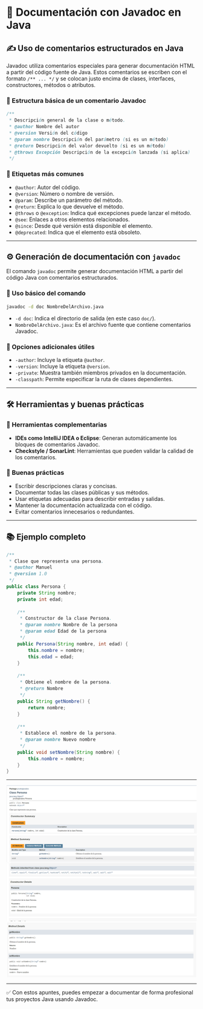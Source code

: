 
# 📄 Documentación con Javadoc en Java

## ✍️ Uso de comentarios estructurados en Java

Javadoc utiliza comentarios especiales para generar documentación HTML a partir del código fuente de Java. Estos comentarios se escriben con el formato `/** ... */` y se colocan justo encima de clases, interfaces, constructores, métodos o atributos.

### 🔹 Estructura básica de un comentario Javadoc

```java
/**
 * Descripción general de la clase o método.
 * @author Nombre del autor
 * @version Versión del código
 * @param nombre Descripción del parámetro (si es un método)
 * @return Descripción del valor devuelto (si es un método)
 * @throws Excepción Descripción de la excepción lanzada (si aplica)
 */
```

### 🔹 Etiquetas más comunes

- `@author`: Autor del código.
- `@version`: Número o nombre de versión.
- `@param`: Describe un parámetro del método.
- `@return`: Explica lo que devuelve el método.
- `@throws` o `@exception`: Indica qué excepciones puede lanzar el método.
- `@see`: Enlaces a otros elementos relacionados.
- `@since`: Desde qué versión está disponible el elemento.
- `@deprecated`: Indica que el elemento está obsoleto.

---

## ⚙️ Generación de documentación con `javadoc`

El comando `javadoc` permite generar documentación HTML a partir del código Java con comentarios estructurados.

### 🔹 Uso básico del comando

```bash
javadoc -d doc NombreDelArchivo.java
```

- `-d doc`: Indica el directorio de salida (en este caso `doc/`).
- `NombreDelArchivo.java`: Es el archivo fuente que contiene comentarios Javadoc.

### 🔹 Opciones adicionales útiles

- `-author`: Incluye la etiqueta `@author`.
- `-version`: Incluye la etiqueta `@version`.
- `-private`: Muestra también miembros privados en la documentación.
- `-classpath`: Permite especificar la ruta de clases dependientes.

---

## 🛠️ Herramientas y buenas prácticas

### 🔹 Herramientas complementarias

- **IDEs como IntelliJ IDEA o Eclipse**: Generan automáticamente los bloques de comentarios Javadoc.
- **Checkstyle / SonarLint**: Herramientas que pueden validar la calidad de los comentarios.

### 🔹 Buenas prácticas

- Escribir descripciones claras y concisas.
- Documentar todas las clases públicas y sus métodos.
- Usar etiquetas adecuadas para describir entradas y salidas.
- Mantener la documentación actualizada con el código.
- Evitar comentarios innecesarios o redundantes.

---

## 📚 Ejemplo completo

```java
/**
 * Clase que representa una persona.
 * @author Manuel
 * @version 1.0
 */
public class Persona {
    private String nombre;
    private int edad;

    /**
     * Constructor de la clase Persona.
     * @param nombre Nombre de la persona
     * @param edad Edad de la persona
     */
    public Persona(String nombre, int edad) {
        this.nombre = nombre;
        this.edad = edad;
    }

    /**
     * Obtiene el nombre de la persona.
     * @return Nombre
     */
    public String getNombre() {
        return nombre;
    }

    /**
     * Establece el nombre de la persona.
     * @param nombre Nuevo nombre
     */
    public void setNombre(String nombre) {
        this.nombre = nombre;
    }
}
```
---

![captura de javadoc1](./capturas/1javadoc.png)
![captura de javadoc2](./capturas/2javadoc.png)
![captura de javadoc3](./capturas/3javadoc.png)

---

✅ Con estos apuntes, puedes empezar a documentar de forma profesional tus proyectos Java usando Javadoc.
